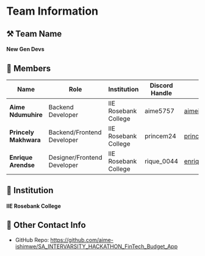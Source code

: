 # Team Information

## ⚒️ Team Name
#### **New Gen Devs**

## 👥 Members
| Name     | Role                | Institution           | Discord Handle    | Email |
|----------|---------------------|-----------------------|-------------------|-------------|
| **Aime Ndumuhire**   | Backend Developer   | IIE Rosebank College | aime5757 | <aimeishimwe9@gmail.com> |
| **Princely Makhwara**   | Backend/Frontend Developer  | IIE Rosebank College | princem24 | <princelymakhwara@gmail.com> |
| **Enrique Arendse**   | Designer/Frontend Developer | IIE Rosebank College | rique_0044 | <enriquearendse031@gmail.com> |

## 🏫 Institution
#### **IIE Rosebank College**

## 📧 Other Contact Info
- GitHub Repo: <https://github.com/aime-ishimwe/SA_INTERVARSITY_HACKATHON_FinTech_Budget_App>
